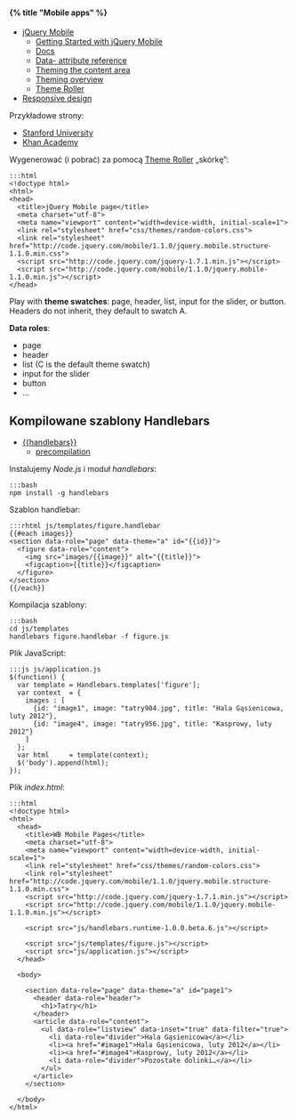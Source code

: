 #### {% title "Mobile apps" %}

* [jQuery Mobile](http://jquerymobile.com/)
  - [Getting Started with jQuery Mobile](http://jquerymobile.com/demos/1.1.0/docs/about/getting-started.html)
  - [Docs](http://jquerymobile.com/demos/1.1.0/)
  - [Data- attribute reference](http://jquerymobile.com/demos/1.1.0/docs/api/data-attributes.html)
  - [Theming the content area](http://jquerymobile.com/demos/1.1.0/docs/content/content-themes.html)
  - [Theming overview](http://jquerymobile.com/demos/1.1.0/docs/api/themes.html)
  - [Theme Roller](http://jquerymobile.com/themeroller/)
* [Responsive design](http://twitter.github.com/bootstrap/scaffolding.html#responsive)

Przykładowe strony:

* [Stanford University](http://m.stanford.edu/)
* [Khan Academy](http://www.jqmgallery.com/2011/03/07/khan-academy/)

Wygenerować (i pobrać) za pomocą [Theme Roller](http://jquerymobile.com/themeroller/) „skórkę”:

    :::html
    <!doctype html>
    <html>
    <head>
      <title>jQuery Mobile page</title>
      <meta charset="utf-8">
      <meta name="viewport" content="width=device-width, initial-scale=1">
      <link rel="stylesheet" href="css/themes/random-colors.css">
      <link rel="stylesheet" href="http://code.jquery.com/mobile/1.1.0/jquery.mobile.structure-1.1.0.min.css">
      <script src="http://code.jquery.com/jquery-1.7.1.min.js"></script>
      <script src="http://code.jquery.com/mobile/1.1.0/jquery.mobile-1.1.0.min.js"></script>
    </head>

Play with **theme swatches**: page, header, list, input for the slider, or button.
Headers do not inherit, they default to swatch A.

**Data roles**:

* page
* header
* list (C is the default theme swatch)
* input for the slider
* button
* ...


## Kompilowane szablony Handlebars

* [{{handlebars}}](http://handlebarsjs.com/)
  - [precompilation](http://handlebarsjs.com/precompilation.html)

Instalujemy *Node.js* i moduł *handlebars*:

    :::bash
    npm install -g handlebars

Szablon handlebar:

    :::rhtml js/templates/figure.handlebar
    {{#each images}}
    <section data-role="page" data-theme="a" id="{{id}}">
      <figure data-role="content">
        <img src="images/{{image}}" alt="{{title}}">
        <figcaption>{{title}}</figcaption>
      </figure>
    </section>
    {{/each}}

Kompilacja szablony:

    :::bash
    cd js/templates
    handlebars figure.handlebar -f figure.js

Plik JavaScript:

    :::js js/application.js
    $(function() {
      var template = Handlebars.templates['figure'];
      var context  = {
        images : [
          {id: "image1", image: "tatry904.jpg", title: "Hala Gąsienicowa, luty 2012"},
          {id: "image4", image: "tatry956.jpg", title: "Kasprowy, luty 2012"}
        ]
      };
      var html     = template(context);
      $('body').append(html);
    });

Plik *index.html*:

    :::html
    <!doctype html>
    <html>
      <head>
        <title>WB Mobile Pages</title>
        <meta charset="utf-8">
        <meta name="viewport" content="width=device-width, initial-scale=1">
        <link rel="stylesheet" href="css/themes/random-colors.css">
        <link rel="stylesheet" href="http://code.jquery.com/mobile/1.1.0/jquery.mobile.structure-1.1.0.min.css">
        <script src="http://code.jquery.com/jquery-1.7.1.min.js"></script>
        <script src="http://code.jquery.com/mobile/1.1.0/jquery.mobile-1.1.0.min.js"></script>

        <script src="js/handlebars.runtime-1.0.0.beta.6.js"></script>

        <script src="js/templates/figure.js"></script>
        <script src="js/application.js"></script>
      </head>

      <body>

        <section data-role="page" data-theme="a" id="page1">
          <header data-role="header">
            <h1>Tatry</h1>
          </header>
          <article data-role="content">
            <ul data-role="listview" data-inset="true" data-filter="true">
              <li data-role="divider">Hala Gąsienicowa</a></li>
              <li><a href="#image1">Hala Gąsienicowa, luty 2012</a></li>
              <li><a href="#image4">Kasprowy, luty 2012</a></li>
              <li data-role="divider">Pozostałe dolinki…</a></li>
            </ul>
          </article>
        </section>

      </body>
    </html>
